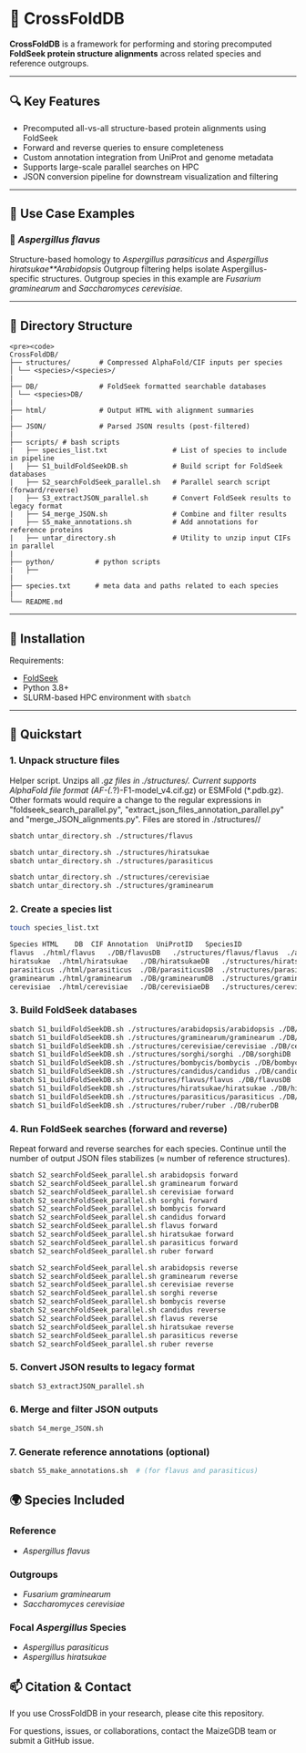 # 🧬 CrossFoldDB
**CrossFoldDB** is a framework for performing and storing precomputed **FoldSeek protein structure alignments** across related species and reference outgroups. 

---

## 🔍 Key Features

- Precomputed all-vs-all structure-based protein alignments using FoldSeek
- Forward and reverse queries to ensure completeness
- Custom annotation integration from UniProt and genome metadata
- Supports large-scale parallel searches on HPC
- JSON conversion pipeline for downstream visualization and filtering

---

## 🧪 Use Case Examples

### 🦠 *Aspergillus flavus*

Structure-based homology to *Aspergillus parasiticus* and *Aspergillus hiratsukae**Arabidopsis* Outgroup filtering helps isolate Aspergillus-specific structures.  Outgroup species in this example are  *Fusarium graminearum* and *Saccharomyces cerevisiae*.


---

## 📁 Directory Structure


```text
<pre><code>
CrossFoldDB/
├── structures/       # Compressed AlphaFold/CIF inputs per species
│ └── <species>/<species>/
|
├── DB/               # FoldSeek formatted searchable databases
│ └── <species>DB/
|
├── html/             # Output HTML with alignment summaries
|
├── JSON/             # Parsed JSON results (post-filtered)
|
├── scripts/ # bash scripts
|   ├── species_list.txt                # List of species to include in pipeline
|   ├── S1_buildFoldSeekDB.sh           # Build script for FoldSeek databases
|   ├── S2_searchFoldSeek_parallel.sh   # Parallel search script (forward/reverse)
|   ├── S3_extractJSON_parallel.sh      # Convert FoldSeek results to legacy format
|   ├── S4_merge_JSON.sh                # Combine and filter results
|   ├── S5_make_annotations.sh          # Add annotations for reference proteins
|   ├── untar_directory.sh              # Utility to unzip input CIFs in parallel
|
├── python/          # python scripts
|   ├──
|
├── species.txt      # meta data and paths related to each species   
|
└── README.md
```


---

## 🧰 Installation

Requirements:

- [FoldSeek](https://github.com/steineggerlab/foldseek)
- Python 3.8+
- SLURM-based HPC environment with `sbatch`

---

## 🚀 Quickstart

### 1. Unpack structure files
Helper script.  Unzips all *.gz files in ./structures/<species>. Current supports AlphaFold file format (AF-(.*?)-F1-model_v4.cif.gz) or ESMFold (*.pdb.gz). Other formats would require a change to the regular expressions in "foldseek_search_parallel.py", "extract_json_files_annotation_parallel.py" and "merge_JSON_alignments.py". Files are stored in ./structures/<species>/<species>

```bash
sbatch untar_directory.sh ./structures/flavus

sbatch untar_directory.sh ./structures/hiratsukae
sbatch untar_directory.sh ./structures/parasiticus

sbatch untar_directory.sh ./structures/cerevisiae
sbatch untar_directory.sh ./structures/graminearum
```

### 2. Create a species list
```bash
touch species_list.txt

Species	HTML	DB	CIF	Annotation	UniProtID	SpeciesID
flavus	./html/flavus	./DB/flavusDB	./structures/flavus/flavus	./annotation/flavus.tsv	UP000596276	332952
hiratsukae	./html/hiratsukae	./DB/hiratsukaeDB	./structures/hiratsukae/hiratsukae	./annotation/hiratsukae.tsv	UP000630445	1194566
parasiticus	./html/parasiticus	./DB/parasiticusDB	./structures/parasiticus/parasiticus	./annotation/parasiticus.tsv	UP000326532	5067
graminearum	./html/graminearum	./DB/graminearumDB	./structures/graminearum/graminearum	./annotation/graminearum.tsv	UP000070720	229533
cerevisiae	./html/cerevisiae	./DB/cerevisiaeDB	./structures/cerevisiae/cerevisiae	./annotation/cerevisiae.tsv	UP000070720	229533
```


### 3. Build FoldSeek databases
```bash
sbatch S1_buildFoldSeekDB.sh ./structures/arabidopsis/arabidopsis ./DB/arabidopsisDB
sbatch S1_buildFoldSeekDB.sh ./structures/graminearum/graminearum ./DB/graminearumDB
sbatch S1_buildFoldSeekDB.sh ./structures/cerevisiae/cerevisiae ./DB/cerevisiaeDB
sbatch S1_buildFoldSeekDB.sh ./structures/sorghi/sorghi ./DB/sorghiDB
sbatch S1_buildFoldSeekDB.sh ./structures/bombycis/bombycis ./DB/bombycisDB
sbatch S1_buildFoldSeekDB.sh ./structures/candidus/candidus ./DB/candidusDB
sbatch S1_buildFoldSeekDB.sh ./structures/flavus/flavus ./DB/flavusDB
sbatch S1_buildFoldSeekDB.sh ./structures/hiratsukae/hiratsukae ./DB/hiratsukaeDB
sbatch S1_buildFoldSeekDB.sh ./structures/parasiticus/parasiticus ./DB/parasiticusDB
sbatch S1_buildFoldSeekDB.sh ./structures/ruber/ruber ./DB/ruberDB
```

### 4. Run FoldSeek searches (forward and reverse)
Repeat forward and reverse searches for each species. Continue until the number of output JSON files stabilizes (≈ number of reference structures).
```bash
sbatch S2_searchFoldSeek_parallel.sh arabidopsis forward
sbatch S2_searchFoldSeek_parallel.sh graminearum forward
sbatch S2_searchFoldSeek_parallel.sh cerevisiae forward
sbatch S2_searchFoldSeek_parallel.sh sorghi forward
sbatch S2_searchFoldSeek_parallel.sh bombycis forward
sbatch S2_searchFoldSeek_parallel.sh candidus forward
sbatch S2_searchFoldSeek_parallel.sh flavus forward
sbatch S2_searchFoldSeek_parallel.sh hiratsukae forward
sbatch S2_searchFoldSeek_parallel.sh parasiticus forward
sbatch S2_searchFoldSeek_parallel.sh ruber forward

sbatch S2_searchFoldSeek_parallel.sh arabidopsis reverse
sbatch S2_searchFoldSeek_parallel.sh graminearum reverse
sbatch S2_searchFoldSeek_parallel.sh cerevisiae reverse
sbatch S2_searchFoldSeek_parallel.sh sorghi reverse
sbatch S2_searchFoldSeek_parallel.sh bombycis reverse
sbatch S2_searchFoldSeek_parallel.sh candidus reverse
sbatch S2_searchFoldSeek_parallel.sh flavus reverse
sbatch S2_searchFoldSeek_parallel.sh hiratsukae reverse
sbatch S2_searchFoldSeek_parallel.sh parasiticus reverse
sbatch S2_searchFoldSeek_parallel.sh ruber reverse

```

### 5. Convert JSON results to legacy format
```bash
sbatch S3_extractJSON_parallel.sh
```

### 6. Merge and filter JSON outputs
```bash
sbatch S4_merge_JSON.sh
```

### 7. Generate reference annotations (optional)
```bash
sbatch S5_make_annotations.sh  # (for flavus and parasiticus)
```
## 🌍 Species Included


### Reference 
- *Aspergillus flavus*

### Outgroups
- *Fusarium graminearum*
- *Saccharomyces cerevisiae*

### Focal *Aspergillus* Species
- *Aspergillus parasiticus*
- *Aspergillus hiratsukae*

## 📫 Citation & Contact
If you use CrossFoldDB in your research, please cite this repository.

For questions, issues, or collaborations, contact the MaizeGDB team or submit a GitHub issue.


